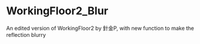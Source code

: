 # WorkingFloor2_Blur
An edited version of WorkingFloor2 by 針金P, with new function to make the reflection blurry
